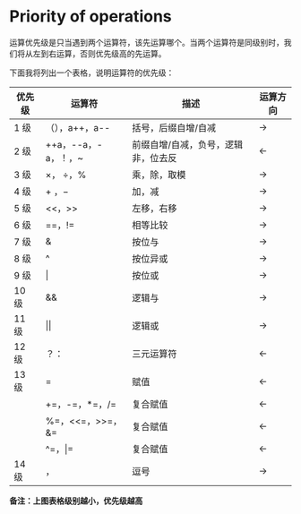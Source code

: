 # Priority of operations
运算优先级是只当遇到两个运算符，该先运算哪个。当两个运算符是同级别时，我们将从左到右运算，否则优先级高的先运算。

下面我将列出一个表格，说明运算符的优先级：

| 优先级  | 运算符                   | 描述                 | 运算方向    |
| ---- | --------------------- | ------------------ | ------- |
| 1 级  | （），a++，a--            | 括号，后缀自增/自减         | $\to$   |
| 2 级  | ++a，--a，-a，！，~        | 前缀自增/自减，负号，逻辑非，位去反 | $\gets$ |
| 3 级  | $\times$， $\div$，$\%$ | 乘，除，取模             | $\to$   |
| 4 级  | $+$ ，$-$              | 加，减                | $\to$   |
| 5 级  | <<，>>                 | 左移，右移              | $\to$   |
| 6 级  | \==，!=                | 相等比较               | $\to$   |
| 7 级  | &                     | 按位与                | $\to$   |
| 8 级  | ^                     | 按位异或               | $\to$   |
| 9 级  | \|                    | 按位或                | $\to$   |
| 10 级 | &&                    | 逻辑与                | $\to$   |
| 11 级 | \|\|                  | 逻辑或                | $\to$   |
| 12 级 | ？：                    | 三元运算符              | $\gets$ |
| 13 级 | =                     | 赋值                 | $\gets$ |
|      | +=，-=，\*=，/=          | 复合赋值               | $\gets$ |
|      | %=，<<=，>>=，&=         | 复合赋值               | $\gets$ |
|      | ^=，\|=                | 复合赋值               | $\gets$ |
| 14 级 | ，                     | 逗号                 | $\to$   |
**备注：上图表格级别越小，优先级越高**